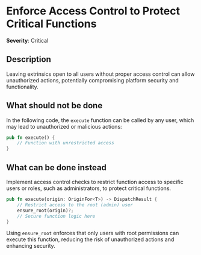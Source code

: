 # Enforce Access Control to Protect Critical Functions

**Severity**: Critical

## Description

Leaving extrinsics open to all users without proper access control can allow unauthorized actions, potentially
compromising platform security and functionality.

## What should not be done

In the following code, the `execute` function can be called by any user, which may lead to unauthorized or malicious
actions:

```rust
pub fn execute() {
    // Function with unrestricted access
}
```

## What can be done instead

Implement access control checks to restrict function access to specific users or roles, such as administrators, to
protect critical functions.

```rust
pub fn execute(origin: OriginFor<T>) -> DispatchResult {
    // Restrict access to the root (admin) user
    ensure_root(origin)?;
    // Secure function logic here
}
```

Using `ensure_root` enforces that only users with root permissions can execute this function, reducing the risk of
unauthorized actions and enhancing security.
